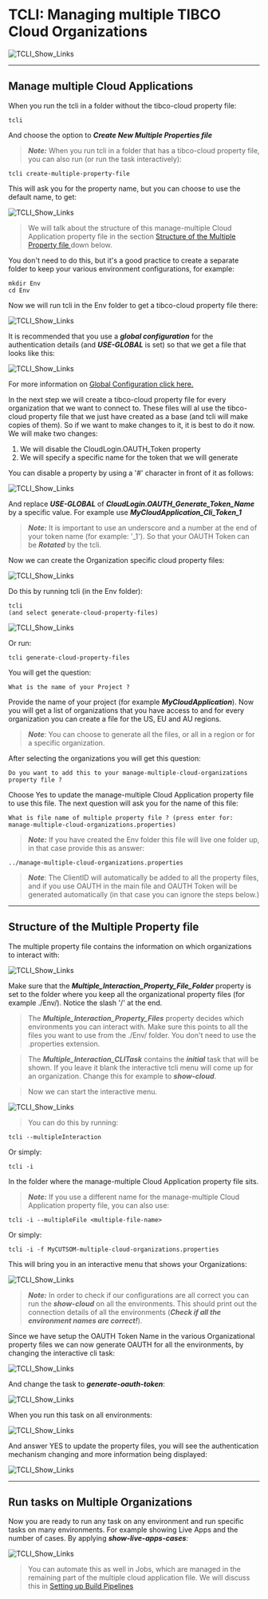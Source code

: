 # TCLI: Managing multiple TIBCO Cloud Organizations

![TCLI_Show_Links](imgs/004_Multiple_Overview.png#zoom)

---
## Manage multiple Cloud Applications
When you run the tcli in a folder without the tibco-cloud property file:

```console
tcli 
```
And choose the option to ***Create New Multiple Properties file***

> ***Note:*** When you run tcli in a folder that has a tibco-cloud property file, you can also run (or run the task interactively):

```console
tcli create-multiple-property-file
```

This will ask you for the property name, but you can choose to use the default name, to get:

![TCLI_Show_Links](imgs/004_Multiple_File.png#zoom)

> We will talk about the structure of this manage-multiple Cloud Application property file in the section [Structure of the Multiple Property file ](#structure-of-the-multiple-property-file) down below.

You don't need to do this, but it's a good practice to create a separate folder to keep your various environment configurations, for example:

```console
mkdir Env
cd Env
```

Now we will run tcli in the Env folder to get a tibco-cloud property file there:

![TCLI_Show_Links](imgs/004_Env_Folder.png#zoom)

It is recommended that you use a ***global configuration*** for the authentication details (and ***USE-GLOBAL*** is set) so that we get a file that looks like this: 

![TCLI_Show_Links](imgs/004_Env_Global.png#zoom)

For more information on [Global Configuration click here.](../concepts/002_Global_Configuration.md)

In the next step we will create a tibco-cloud property file for every organization that we want to connect to. These files will al use the tibco-cloud property file that we just have created as a base (and tcli will make copies of them). So if we want to make changes to it, it is best to do it now. We will make two changes:

1. We will disable the CloudLogin.OAUTH_Token property
2. We will specify a specific name for the token that we will generate

You can disable a property by using a '#' character in front of it as follows:

![TCLI_Show_Links](imgs/004_File_Changes.png#zoom)

And replace ***USE-GLOBAL*** of ***CloudLogin.OAUTH_Generate_Token_Name*** by a specific value. For example use ***MyCloudApplication_Cli_Token_1*** 

> ***Note:*** It is important to use an underscore and a number at the end of your token name (for example: '_1'). So that your OAUTH Token can be ***Rotated*** by the tcli.

Now we can create the Organization specific cloud property files:

![TCLI_Show_Links](imgs/004_Generate_Env_Files.png#zoom)

Do this by running tcli (in the Env folder):

```console
tcli 
(and select generate-cloud-property-files)
```

![TCLI_Show_Links](imgs/004_Generate_Multiple.png#zoom)

Or run:

```console
tcli generate-cloud-property-files 
```

You will get the question:

```console
What is the name of your Project ?
```

Provide the name of your project (for example ***MyCloudApplication***).
Now you will get a list of organizations that you have access to and for every organization you can create a file for the US, EU and AU regions.

> ***Note***: You can choose to generate all the files, or all in a region or for a specific organization.

After selecting the organizations you will get this question: 

```console
Do you want to add this to your manage-multiple-cloud-organizations property file ?
```

Choose Yes to update the manage-multiple Cloud Application property file to use this file. The next question will ask you for the name of this file:

```console
What is file name of multiple property file ? (press enter for: manage-multiple-cloud-organizations.properties)
```

> ***Note:*** If you have created the Env folder this file will live one folder up, in that case provide this as answer:

```console
../manage-multiple-cloud-organizations.properties
```

> ***Note***: The ClientID will automatically be added to all the property files, and if you use OAUTH in the main file and OAUTH Token will be generated automatically (in that case you can ignore the steps below.)

---
## Structure of the Multiple Property file
The multiple property file contains the information on which organizations to interact with:

![TCLI_Show_Links](imgs/004_Multiple_File_Structure.png#zoom)

Make sure that the ***Multiple_Interaction_Property_File_Folder*** property is set to the folder where you keep all the organizational property files (for example ./Env/). Notice the slash '/' at the end.

> The ***Multiple_Interaction_Property_Files*** property decides which environments you can interact with. Make sure this points to all the files you want to use from the ./Env/ folder. You don't need to use the .properties extension.

> The ***Multiple_Interaction_CLITask*** contains the ***initial*** task that will be shown. If you leave it blank the interactive tcli menu will come up for an organization. Change this for example to ***show-cloud***.

> Now we can start the interactive menu.

![TCLI_Show_Links](imgs/004_TCLI_I.png#zoom)

> You can do this by running:

```console
tcli --multipleInteraction
```

Or simply:

```console
tcli -i
```

In the folder where the manage-multiple Cloud Application property file sits.

> ***Note:*** If you use a different name for the manage-multiple Cloud Application property file, you can also use:

```console
tcli -i --multipleFile <multiple-file-name>
```

Or simply:

```console
tcli -i -f MyCUTSOM-multiple-cloud-organizations.properties
```

This will bring you in an interactive menu that shows your Organizations:

![TCLI_Show_Links](imgs/004_MI_ClientID.png#zoom)

> ***Note:*** In order to check if our configurations are all correct you can run the ***show-cloud*** on all the environments. This should print out the connection details of all the environments (***Check if all the environment names are correct!***).

Since we have setup the OAUTH Token Name in the various Organizational property files we can now generate OAUTH for all the environments, by changing the interactive cli task:

![TCLI_Show_Links](imgs/004_Change_Task.png#zoom)

And change the task to ***generate-oauth-token***:

![TCLI_Show_Links](imgs/004_Generate_Oauth.png#zoom)

When you run this task on all environments:

![TCLI_Show_Links](imgs/004_Run_GO.png#zoom)

And answer YES to update the property files, you will see the authentication mechanism changing and more information being displayed:

![TCLI_Show_Links](imgs/004_Oauth_Orgs.png#zoom)

---
## Run tasks on Multiple Organizations
Now you are ready to run any task on any environment and run specific tasks on many environments. For example showing Live Apps and the number of cases. By applying ***show-live-apps-cases***:

![TCLI_Show_Links](imgs/004_Show_LA_Cases.png#zoom)

> You can automate this as well in Jobs, which are managed in the remaining part of the multiple cloud application file. We will discuss this in [Setting up Build Pipelines](./005_Setting_Up_A_Buildpipeline.md)
